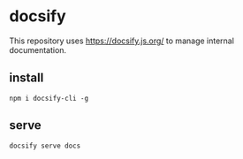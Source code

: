 # docsify

This repository uses https://docsify.js.org/ to manage internal documentation.

## install

```shell
npm i docsify-cli -g
```

## serve

```shell
docsify serve docs
```